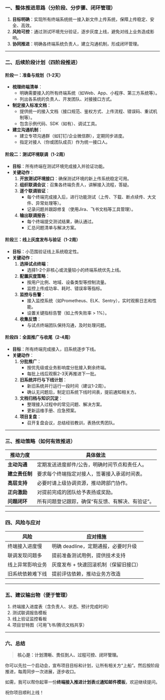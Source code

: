 ### 一、整体推进思路（分阶段、分步骤、闭环管理）

1. **目标明确**：实现所有终端系统统一接入新文件上传系统，保障上传稳定、安全、高效。
2. **风险可控**：通过测试环境充分验证，逐步灰度上线，避免对线上业务造成影响。
3. **协同推进**：明确各终端系统负责人，建立沟通机制，形成闭环管理。

---

### 二、后续阶段计划（四阶段推进）

#### 阶段一：准备与规划（1-2天）

- **梳理终端清单**：
    - 明确需要接入的所有终端系统（如Web、App、小程序、第三方系统等）。
    - 列出各系统的负责人、开发团队、对接接口方式。
- **制定接入标准文档**：
    - 提供统一的接入文档（接口规范、鉴权方式、上传流程、错误码、重试机制等）。
    - 包含示例代码、SDK（如有）、调试工具。
- **建立沟通机制**：
    - 建立专项沟通群（如钉钉/企业微信群），定期同步进度。
    - 指定对接人（你或团队成员）作为统一接口人。

#### 阶段二：测试环境联调（1-2周）

- **目标**：所有终端在测试环境完成接入并验证功能。
- **关键动作**：
    1. **开放测试环境接口**：确保测试环境的新上传系统稳定可用。
    2. **组织联调会议**：召集各终端负责人，讲解接入流程，答疑。
    3. **逐个联调验证**：
        - 每个终端完成接入后，进行功能测试（上传、下载、断点续传、大文件、异常处理等）。
        - 记录问题并跟踪修复（使用Jira、飞书文档等工具管理）。
    4. **输出联调报告**：
        - 每个终端提交测试结果，确认通过。
        - 汇总问题清单与解决方案。

#### 阶段三：线上灰度发布与验证（1-2周）

- **目标**：小范围验证线上系统稳定性。
- **关键动作**：
    1. **选择试点终端**：
        - 选择1-2个非核心或流量较小的终端系统优先上线。
    2. **配置灰度策略**：
        - 按用户比例、地域、设备类型等控制流量。
        - 监控上传成功率、耗时、错误率等指标。
    3. **监控与告警**：
        - 接入监控系统（如Prometheus、ELK、Sentry），实时观察日志和性能。
        - 设置关键指标告警（如上传失败率 > 1%）。
    4. **收集反馈**：
        - 与试点终端团队保持沟通，及时处理问题。

#### 阶段四：全面推广与收尾（2-4周）

- **目标**：所有终端完成接入，旧系统逐步下线。
- **关键动作**：
    1. **分批推广**：
        - 按优先级或业务影响度分批接入剩余终端。
        - 每批上线后观察2-3天再推进下一批。
    2. **旧系统并行与下线计划**：
        - 新旧系统并行运行一段时间（建议1-2周）。
        - 确认无问题后，制定旧系统下线时间表，提前通知相关方。
    3. **文档归档与知识沉淀**：
        - 整理接入过程中的常见问题、解决方案。
        - 更新运维手册、应急预案。
    4. **项目复盘**：
        - 召开复盘会议，总结经验教训，表扬优秀团队。

---

### 三、推动策略（如何有效推进）

| 推动力度      | 具体做法                      |
|-----------|---------------------------|
| **主动沟通**  | 定期发送进度邮件/公告，明确时间节点和责任人。   |
| **建立责任制** | 要求每个终端指定对接人，签署接入承诺时间表。    |
| **高层支持**  | 必要时请上级协调资源，推动跨部门协作。       |
| **正向激励**  | 对提前完成的团队给予表扬或奖励。          |
| **问题闭环**  | 所有问题登记跟踪，确保“有反馈、有解决、有验证”。 |

---

### 四、风险与应对

| 风险       | 应对措施                   |
|----------|------------------------|
| 终端接入进度慢  | 明确 deadline，定期通报，必要时升级 |
| 联调发现问题多  | 提前准备测试用例，提供技术支持        |
| 线上异常影响业务 | 灰度发布 + 快速回滚机制（保留旧接口）   |
| 旧系统依赖难下线 | 提前评估依赖，推动业务方改造         |

---

### 五、建议输出物（便于管理）

1. 终端接入进度表（含负责人、状态、预计完成时间）
2. 测试联调报告模板
3. 线上验证监控看板
4. 项目甘特图（可用飞书/腾讯文档共享）

---

### 六、总结

> **核心是：计划清晰、责任到人、过程可控、闭环管理。**

你可以先拉一个启动会，宣布项目目标和计划，让所有相关方“上船”。然后按阶段推进，每周同步一次进展，逐步收口。

如需，我可以帮你起草一份**终端接入推进计划表**或**通知邮件模板**，欢迎继续提问。

祝你项目顺利上线！